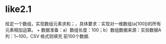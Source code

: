 # like2.1
给定一个数组，实现数组元素求和；，具体要求：实现对一维数组(a[100])的所有元素相加运算。 + 数据准备：a）数组长度：100；b）数组数据来源：实验数据A列：1~100，CSV 格式则填充 前100个数据.
